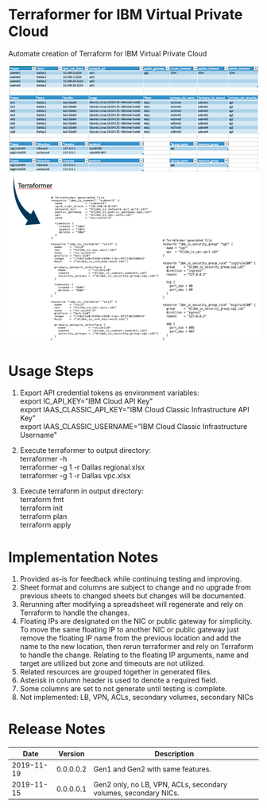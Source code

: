 # Terraformer for IBM Virtual Private Cloud

Automate creation of Terraform for IBM Virtual Private Cloud

![TerraformerExample](/images/terraformerexample.png)

# Usage Steps

1. Export API credential tokens as environment variables:\
export IC_API_KEY="IBM Cloud API Key"\
export IAAS_CLASSIC_API_KEY="IBM Cloud Classic Infrastructure API Key"\
export IAAS_CLASSIC_USERNAME="IBM Cloud Classic Infrastructure Username"

2. Execute terraformer to output directory:\
terraformer -h\
terraformer -g 1 -r Dallas regional.xlsx\
terraformer -g 1 -r Dallas vpc.xlsx

3. Execute terraform in output directory:\
terraform fmt\
terraform init\
terraform plan\
terraform apply
 
# Implementation Notes

1. Provided as-is for feedback while continuing testing and improving.
2. Sheet format and columns are subject to change and no upgrade from previous sheets to changed sheets but changes will be documented.
3. Rerunning after modifying a spreadsheet will regenerate and rely on Terraform to handle the changes.
4. Floating IPs are designated on the NIC or public gateway for simplicity.  To move the same floating IP to another NIC or public gateway just remove the floating IP name from the previous location and add the name to the new location, then rerun terraformer and rely on Terraform to handle the change.  Relating to the floating IP arguments, name and target are utilized but zone and timeouts are not utilized.
5. Related resources are grouped together in generated files.
6. Asterisk in column header is used to denote a required field.
7. Some columns are set to not generate until testing is complete.
8. Not implemented:  LB, VPN, ACLs, secondary volumes, secondary NICs

# Release Notes

| Date | Version | Description |
| --- | --- | --- |
| 2019-11-19 | 0.0.0.0.2 | Gen1 and Gen2 with same features. |
| 2019-11-15 | 0.0.0.0.1 | Gen2 only, no LB, VPN, ACLs, secondary volumes, secondary NICs. |
